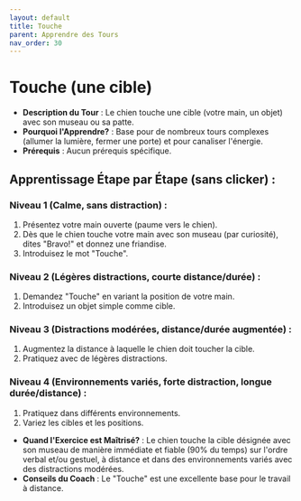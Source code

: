 ```yaml
---
layout: default
title: Touche
parent: Apprendre des Tours
nav_order: 30
---
```


# Touche (une cible)
- **Description du Tour** : Le chien touche une cible (votre main, un objet) avec son museau ou sa patte.
- **Pourquoi l'Apprendre?** : Base pour de nombreux tours complexes (allumer la lumière, fermer une porte) et pour canaliser l'énergie.
- **Prérequis** : Aucun prérequis spécifique.

## Apprentissage Étape par Étape (sans clicker) :

### Niveau 1 (Calme, sans distraction) :
1. Présentez votre main ouverte (paume vers le chien).
2. Dès que le chien touche votre main avec son museau (par curiosité), dites "Bravo!" et donnez une friandise.
3. Introduisez le mot "Touche".

### Niveau 2 (Légères distractions, courte distance/durée) :
1. Demandez "Touche" en variant la position de votre main.
2. Introduisez un objet simple comme cible.

### Niveau 3 (Distractions modérées, distance/durée augmentée) :
1. Augmentez la distance à laquelle le chien doit toucher la cible.
2. Pratiquez avec de légères distractions.

### Niveau 4 (Environnements variés, forte distraction, longue durée/distance) :
1. Pratiquez dans différents environnements.
2. Variez les cibles et les positions.

- **Quand l'Exercice est Maîtrisé?** : Le chien touche la cible désignée avec son museau de manière immédiate et fiable (90% du temps) sur l'ordre verbal et/ou gestuel, à distance et dans des environnements variés avec des distractions modérées.
- **Conseils du Coach** : Le "Touche" est une excellente base pour le travail à distance. 
